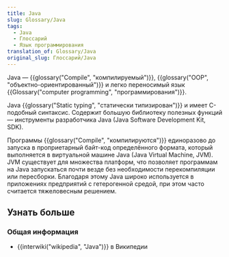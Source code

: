```yaml
---
title: Java
slug: Glossary/Java
tags:
  - Java
  - Глоссарий
  - Язык программирования
translation_of: Glossary/Java
original_slug: Глоссарий/Java
---
```


Java — {{glossary("Compile", "компилируемый")}}, {{glossary("OOP", "объектно-ориентированный")}} и легко переносимый язык {{Glossary("computer programming", "программирования")}}.

Java {{glossary("Static typing", "статически типизирован")}} и имеет C-подобный синтаксис. Содержит большую библиотеку полезных функций — инструменты разработчика Java (Java Software Development Kit, SDK).

Программы {{glossary("Compile", "компилируются")}} единоразово до запуска в проприетарный байт-код определённого формата, который выполняется в виртуальной машине Java (Java Virtual Machine, JVM). JVM существует для множества платформ, что позволяет программам на Java запускаться почти везде без необходимости перекомпиляции или пересборки. Благодаря этому Java широко используется в приложениях предприятий с гетерогенной средой, при этом часто считается тяжеловесным решением.

## Узнать больше

### Общая информация

- {{interwiki("wikipedia", "Java")}} в Википедии
